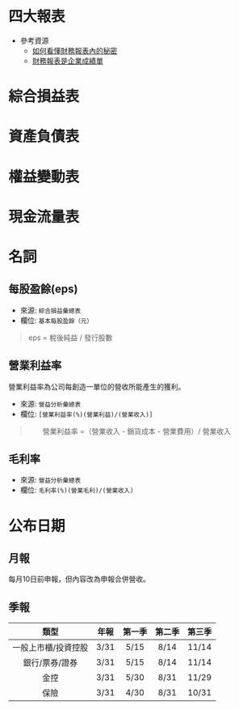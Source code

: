 四大報表
===
- 參考資源
    - [如何看懂財務報表內的秘密](http://libsvr.sfi.org.tw/download/knowledge/102%E6%8A%95%E8%B3%87%E6%9C%AA%E4%BE%86/1020501(%E8%87%BA%E5%8C%97%E4%BF%A1%E7%BE%A9%E7%A4%BE%E5%A4%A7)-%E6%A2%81%E4%BA%A6%E9%B4%BB%E5%89%AF%E7%B8%BD.pdf)
    - [財務報表是企業成績單](http://applearea.pixnet.net/blog/post/25710264-%E8%B2%A1%E5%8B%99%E5%A0%B1%E8%A1%A8%E7%9A%84%E7%A0%94%E8%AE%80%E6%96%B9%E6%B3%95%E6%95%99%E5%AD%B8)

# 綜合損益表
# 資產負債表
# 權益變動表
# 現金流量表


# 名詞

## 每股盈餘(eps)
- 來源: `綜合損益彙總表`
- 欄位: `基本每股盈餘（元）`
> eps = 稅後純益 / 發行股數 

## 營業利益率

營業利益率為公司每創造一單位的營收所能產生的獲利。

- 來源: `營益分析彙總表`
- 欄位: `[營業利益率(%)(營業利益)/(營業收入)]`
>　　營業利益率 =（營業收入 - 銷貨成本 - 營業費用）/ 營業收入  

## 毛利率
- 來源: `營益分析彙總表`
- 欄位: `毛利率(%)(營業毛利)/(營業收入)`




# 公布日期

## 月報

每月10日前申報，但內容改為申報合併營收。
 
## 季報


|類型|年報|第一季 |第二季 | 第三季|
|:--:|:--:|:--:|:--:|:--:|
|一般上市櫃/投資控股 |3/31|5/15|8/14|11/14|
|銀行/票券/證券 |3/31|5/15|8/14|11/14|
|金控 |3/31|5/30|8/31|11/29|
|保險 |3/31|4/30|8/31|10/31|
